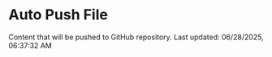 # Auto Push File

Content that will be pushed to GitHub repository.
Last updated: 06/28/2025, 06:37:32 AM